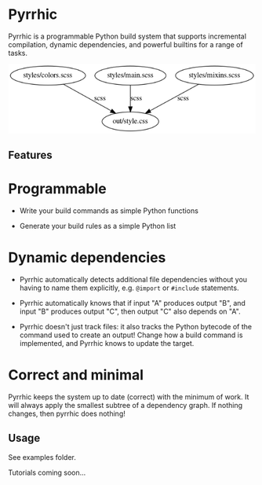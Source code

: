 Pyrrhic
=======

Pyrrhic is a programmable Python build system that supports incremental
compilation, dynamic dependencies, and powerful builtins for a range of tasks.

![Dependency Graph](examples/website/dag.png)


Features
--------

# Programmable

* Write your build commands as simple Python functions

* Generate your build rules as a simple Python list

# Dynamic dependencies

* Pyrrhic automatically detects additional file dependencies without you having
to name them explicitly, e.g. `@import` or `#include` statements.

* Pyrrhic automatically knows that if input "A" produces output "B", and input
"B" produces output "C", then output "C" also depends on "A".

* Pyrrhic doesn't just track files: it also tracks the Python bytecode of the
command used to create an output! Change how a build command is implemented,
and Pyrrhic knows to update the target.

# Correct and minimal

Pyrrhic keeps the system up to date (correct) with the minimum of work. It will
always apply the smallest subtree of a dependency graph. If nothing changes,
then pyrrhic does nothing!


Usage
-----

See examples folder.

Tutorials coming soon...

